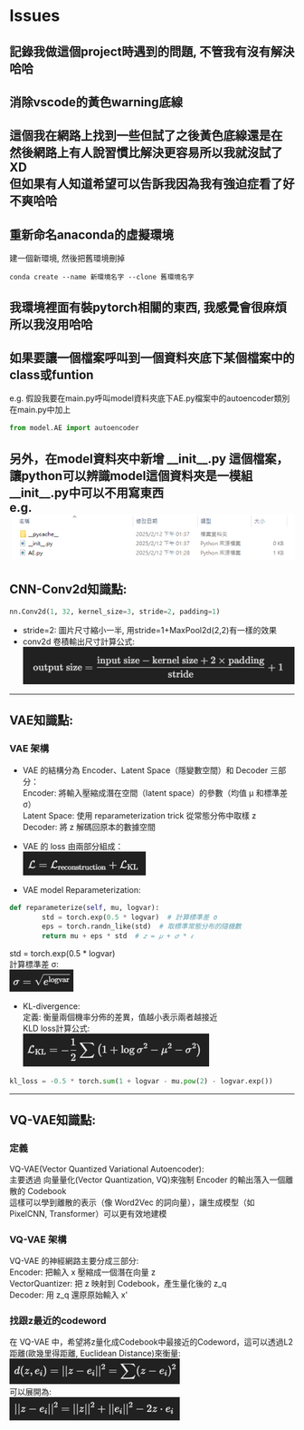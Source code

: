# Issues  
記錄我做這個project時遇到的問題, 不管我有沒有解決哈哈  
---

## 消除vscode的黃色warning底線  
這個我在網路上找到一些但試了之後黃色底線還是在  
然後網路上有人說習慣比解決更容易所以我就沒試了XD  
但如果有人知道希望可以告訴我因為我有強迫症看了好不爽哈哈  
---

## 重新命名anaconda的虛擬環境 
建一個新環境, 然後把舊環境刪掉  
``` 
conda create --name 新環境名字 --clone 舊環境名字  
```
我環境裡面有裝pytorch相關的東西, 我感覺會很麻煩所以我沒用哈哈  
---

## 如果要讓一個檔案呼叫到一個資料夾底下某個檔案中的class或funtion  
e.g. 假設我要在main.py呼叫model資料夾底下AE.py檔案中的autoencoder類別  
在main.py中加上
```python
from model.AE import autoencoder
```
另外，在model資料夾中新增 \_\_init\_\_.py 這個檔案，讓python可以辨識model這個資料夾是一模組  
\_\_init\_\_.py中可以不用寫東西  
e.g.  
![alt text](./md_images/image-4.png)
---

## CNN-Conv2d知識點:  
```python
nn.Conv2d(1, 32, kernel_size=3, stride=2, padding=1)
```
+ stride=2: 圖片尺寸縮小一半, 用stride=1+MaxPool2d(2,2)有一樣的效果  
+ conv2d 卷積輸出尺寸計算公式:  
![alt text](./md_images/image.png)  
---

## VAE知識點:  
###  VAE 架構  
+ VAE 的結構分為 Encoder、Latent Space（隱變數空間）和 Decoder 三部分：   
    Encoder: 將輸入壓縮成潛在空間（latent space）的參數（均值 μ 和標準差 σ）    
    Latent Space: 使用 reparameterization trick 從常態分佈中取樣 z    
    Decoder: 將 z 解碼回原本的數據空間  

+ VAE 的 loss 由兩部分組成：  
![alt text](./md_images/image-1.png)  

+ VAE model Reparameterization:  
```python
def reparameterize(self, mu, logvar):
        std = torch.exp(0.5 * logvar)  # 計算標準差 σ
        eps = torch.randn_like(std)  # 取標準常態分布的隨機數
        return mu + eps * std  # 𝑧 = 𝜇 + 𝜎 * 𝜖
```
std = torch.exp(0.5 * logvar)  
計算標準差 σ:  
![alt text](./md_images/image-3.png)  

+ KL-divergence:   
定義: 衡量兩個機率分佈的差異，值越小表示兩者越接近  
KLD loss計算公式:  
![alt text](./md_images/image-2.png)  
```python
kl_loss = -0.5 * torch.sum(1 + logvar - mu.pow(2) - logvar.exp())
```
---

## VQ-VAE知識點: 
### 定義
VQ-VAE(Vector Quantized Variational Autoencoder):  
主要透過 向量量化(Vector Quantization, VQ)來強制 Encoder 的輸出落入一個離散的 Codebook  
這樣可以學到離散的表示（像 Word2Vec 的詞向量），讓生成模型（如 PixelCNN, Transformer）可以更有效地建模  

### VQ-VAE 架構
VQ-VAE 的神經網路主要分成三部分:  
    Encoder: 把輸入 x 壓縮成一個潛在向量 z  
    VectorQuantizer: 把 z 映射到 Codebook，產生量化後的 z_q  
    Decoder: 用 z_q 還原原始輸入 x'  

### 找跟z最近的codeword
在 VQ-VAE 中，希望將z量化成Codebook中最接近的Codeword，這可以透過L2距離(歐幾里得距離, Euclidean Distance)來衡量: 
![alt text](./md_images/L2-1.png)  
可以展開為:  
![alt text](./md_images/L2-2.png)  
